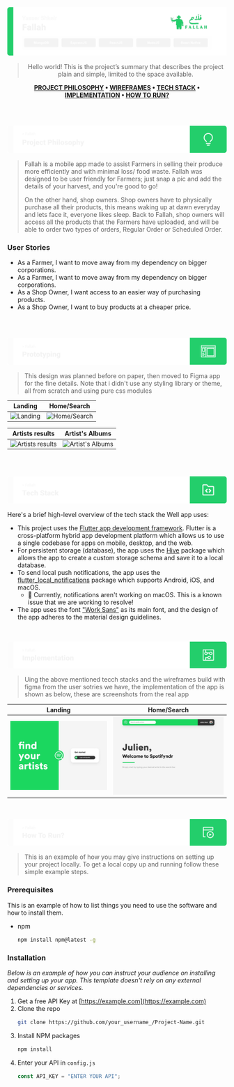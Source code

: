 <img src="./readme/title1.svg"/>

<div align="center">

> Hello world! This is the project’s summary that describes the project plain and simple, limited to the space available.

**[PROJECT PHILOSOPHY](https://github.com/YasserShkeir/Fallah#-project-philosophy) • [WIREFRAMES](https://github.com/YasserShkeir/Fallah#-wireframes) • [TECH STACK](https://github.com/YasserShkeir/Fallah#-tech-stack) • [IMPLEMENTATION](https://github.com/YasserShkeir/Fallah#-impplementation) • [HOW TO RUN?](https://github.com/YasserShkeir/Fallah#-how-to-run)**

</div>

<br><br>

<img src="./readme/title2.svg"/>

> Fallah is a mobile app made to assist Farmers in selling their produce more efficiently and with minimal loss/ food waste. Fallah was designed to be user friendly for Farmers; just snap a pic and add the details of your harvest, and you're good to go!
>
> On the other hand, shop owners. Shop owners have to physically purchase all their products, this means waking up at dawn everyday and lets face it, everyone likes sleep. Back to Fallah, shop owners will access all the products that the Farmers have uploaded, and will be able to order two types of orders, Regular Order or Scheduled Order.

### User Stories

- As a Farmer, I want to move away from my dependency on bigger corporations.
- As a Farmer, I want to move away from my dependency on bigger corporations.
- As a Shop Owner, I want access to an easier way of purchasing products.
- As a Shop Owner, I want to buy products at a cheaper price.

<br><br>

<img src="./readme/title3.svg"/>

> This design was planned before on paper, then moved to Figma app for the fine details.
> Note that i didn't use any styling library or theme, all from scratch and using pure css modules

| Landing                                            | Home/Search                                                                              |
| -------------------------------------------------- | ---------------------------------------------------------------------------------------- |
| ![Landing](<img src="./demo/MobileVisitor1.png"/>) | ![Home/Search](https://github.com/YasserShkeir/Fallah/tree/main/demo/MobileVisitor2.png) |

| Artists results                                                                              | Artist's Albums                                                                              |
| -------------------------------------------------------------------------------------------- | -------------------------------------------------------------------------------------------- |
| ![Artists results](https://github.com/YasserShkeir/Fallah/tree/main/demo/MobileVisitor1.png) | ![Artist's Albums](https://github.com/YasserShkeir/Fallah/tree/main/demo/MobileVisitor1.png) |

<br><br>

<img src="./readme/title4.svg"/>

Here's a brief high-level overview of the tech stack the Well app uses:

- This project uses the [Flutter app development framework](https://flutter.dev/). Flutter is a cross-platform hybrid app development platform which allows us to use a single codebase for apps on mobile, desktop, and the web.
- For persistent storage (database), the app uses the [Hive](https://hivedb.dev/) package which allows the app to create a custom storage schema and save it to a local database.
- To send local push notifications, the app uses the [flutter_local_notifications](https://pub.dev/packages/flutter_local_notifications) package which supports Android, iOS, and macOS.
  - 🚨 Currently, notifications aren't working on macOS. This is a known issue that we are working to resolve!
- The app uses the font ["Work Sans"](https://fonts.google.com/specimen/Work+Sans) as its main font, and the design of the app adheres to the material design guidelines.

<br><br>
<img src="./readme/title5.svg"/>

> Uing the above mentioned tecch stacks and the wireframes build with figma from the user sotries we have, the implementation of the app is shown as below, these are screenshots from the real app

| Landing                                                                                | Home/Search                                                                               |
| -------------------------------------------------------------------------------------- | ----------------------------------------------------------------------------------------- |
| ![Landing](https://github.com/julescript/spotifyndr/blob/master/demo/Landing_Page.jpg) | ![Home/Search](https://github.com/julescript/spotifyndr/blob/master/demo/Search_Page.jpg) |

<br><br>
<img src="./readme/title6.svg"/>

> This is an example of how you may give instructions on setting up your project locally.
> To get a local copy up and running follow these simple example steps.

### Prerequisites

This is an example of how to list things you need to use the software and how to install them.

- npm
  ```sh
  npm install npm@latest -g
  ```

### Installation

_Below is an example of how you can instruct your audience on installing and setting up your app. This template doesn't rely on any external dependencies or services._

1. Get a free API Key at [https://example.com](https://example.com)
2. Clone the repo
   ```sh
   git clone https://github.com/your_username_/Project-Name.git
   ```
3. Install NPM packages
   ```sh
   npm install
   ```
4. Enter your API in `config.js`
   ```js
   const API_KEY = "ENTER YOUR API";
   ```

